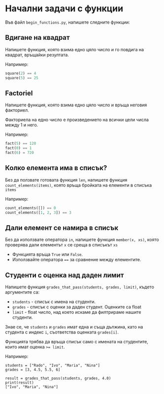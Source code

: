 # Начални задачи  с функции

Във файл `begin_functions.py`, напишете следните функции:

## Вдигане на квадрат

Напишете функция, която взима едно цяло число и го повдига на квадрат, връщайки резултата.

Например:

```python
square(2) == 4
square(5) == 25
```

## Factoriel

Напишете функция, която взима едно цяло число и връща неговия факториел.

Факториела на едно число е произведението на всички цели числа между 1 и него.

Например:

```python
fact(5) == 120
fact(0) == 1
fact(6) = 720
```

## Колко елемента има в списък?

Без да ползвате готовата функция `len`, напишете функция `count_elements(items)`, която връща бройката на елементи в списъка `items`

Например:

```python
count_elements([]) == 0
count_elements([1, 2, 3]) == 3
```

## Дали елемент се намира в списък

Без да използвате оператора `in`, напишете функция `member(x, xs)`, която проверява дали елементът `x` се среща в списъкът `xs`

* Функцията връща `True` или `False`.
* Използвайте оператора `==` за сравнение между елементите.

## Студенти с оценка над даден лимит

Напишете функция `grades_that_pass(students, grades, limit)`, където аргументите са:

* `students` - списък с имена на студенти.
* `grades` - списък с оценки за даден студент. Оценките са float
* `limit` - float число, над което искаме да филтрираме нашите студенти.

Знае се, че `students` и `grades` имат една и съща дължина, като на студента с индекс `i`, съответства оценката `grades[i]`.

Функцията трябва да връща списък само с имената на студентите, които имат оценка `>= limit`.

Например:

```
students = ["Rado", "Ivo", "Maria", "Nina"]
grades = [3, 4.5, 5.5, 6]

result = grades_that_pass(students, grades, 4.0)
print(result)
["Ivo", "Maria", "Nina"]
```

